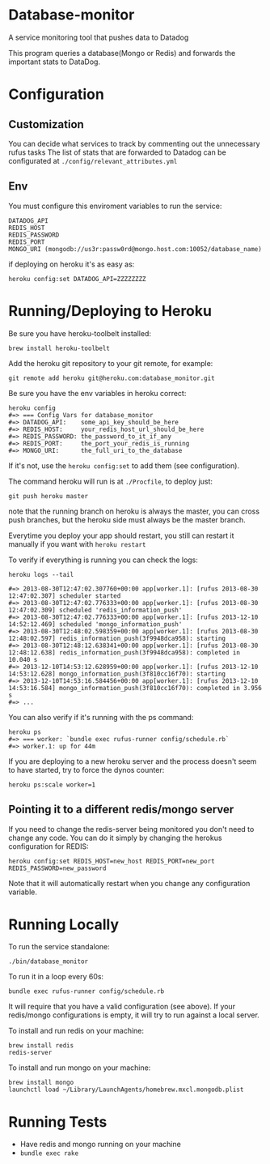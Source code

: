 Database-monitor
==================

A service monitoring tool that pushes data to Datadog

This program queries a database(Mongo or Redis) and forwards the important stats to DataDog.


Configuration
=============

Customization
----

You can decide what services to track by commenting out the unnecessary rufus tasks
The list of stats that are forwarded to Datadog can be configurated at
`./config/relevant_attributes.yml`


Env
-----

You must configure this enviroment variables to run the service:

```
DATADOG_API
REDIS_HOST
REDIS_PASSWORD
REDIS_PORT
MONGO_URI (mongodb://us3r:passw0rd@mongo.host.com:10052/database_name)
```

if deploying on heroku it's as easy as:

```shell
heroku config:set DATADOG_API=ZZZZZZZZ
```

Running/Deploying to Heroku
==========

Be sure you have heroku-toolbelt installed:

```shell
brew install heroku-toolbelt
```

Add the heroku git repository to your git remote, for example:

```shell
git remote add heroku git@heroku.com:database_monitor.git
```

Be sure you have the env variables in heroku correct:

```shell
heroku config
#=> === Config Vars for database_monitor
#=> DATADOG_API:    some_api_key_should_be_here
#=> REDIS_HOST:     your_redis_host_url_should_be_here
#=> REDIS_PASSWORD: the_password_to_it_if_any
#=> REDIS_PORT:     the_port_your_redis_is_running
#=> MONGO_URI:      the_full_uri_to_the_database

```

If it's not, use the `heroku config:set` to add them (see configuration).

The command heroku will run is at `./Procfile`, to deploy just:

```shell
git push heroku master
```

note that the running branch on heroku is always the master, you can
cross push branches, but the heroku side must always be the master branch.

Everytime you deploy your app should restart, you still can restart it manually if
you want with `heroku restart`

To verify if everything is running you can check the logs:

```shell
heroku logs --tail

#=> 2013-08-30T12:47:02.307760+00:00 app[worker.1]: [rufus 2013-08-30 12:47:02.307] scheduler started
#=> 2013-08-30T12:47:02.776333+00:00 app[worker.1]: [rufus 2013-08-30 12:47:02.309] scheduled 'redis_information_push'
#=> 2013-08-30T12:47:02.776333+00:00 app[worker.1]: [rufus 2013-12-10 14:52:12.469] scheduled 'mongo_information_push'
#=> 2013-08-30T12:48:02.598359+00:00 app[worker.1]: [rufus 2013-08-30 12:48:02.597] redis_information_push(3f9948dca958): starting
#=> 2013-08-30T12:48:12.638341+00:00 app[worker.1]: [rufus 2013-08-30 12:48:12.638] redis_information_push(3f9948dca958): completed in 10.040 s
#=> 2013-12-10T14:53:12.628959+00:00 app[worker.1]: [rufus 2013-12-10 14:53:12.628] mongo_information_push(3f810cc16f70): starting
#=> 2013-12-10T14:53:16.584456+00:00 app[worker.1]: [rufus 2013-12-10 14:53:16.584] mongo_information_push(3f810cc16f70): completed in 3.956 s
#=> ...
```

You can also verify if it's running with the ps command:

```shell
heroku ps
#=> === worker: `bundle exec rufus-runner config/schedule.rb`
#=> worker.1: up for 44m
```

If you are deploying to a new heroku server and the process doesn't seem to have started,
try to force the dynos counter:

```shell
heroku ps:scale worker=1
```

Pointing it to a different redis/mongo server
-----

If you need to change the redis-server being monitored you don't need to change any code.
You can do it simply by changing the herokus configuration for REDIS:

```shell
heroku config:set REDIS_HOST=new_host REDIS_PORT=new_port REDIS_PASSWORD=new_password
```
Note that it will automatically restart when you change any configuration variable.


Running Locally
==========

To run the service standalone:

```shell
./bin/database_monitor
```

To run it in a loop every 60s:

```shell
bundle exec rufus-runner config/schedule.rb
```

It will require that you have a valid configuration (see above).
If your redis/mongo configurations is empty, it will try to run against
a local server.

To install and run redis on your machine:

```shell
brew install redis
redis-server
```

To install and run mongo on your machine:

```shell
brew install mongo
launchctl load ~/Library/LaunchAgents/homebrew.mxcl.mongodb.plist
```

Running Tests
=============

* Have redis and mongo running on your machine
* `bundle exec rake`

